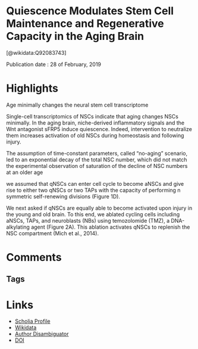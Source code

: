 
Quiescence Modulates Stem Cell Maintenance and Regenerative Capacity in the Aging Brain
=======================================================================================
  
  [@wikidata:Q92083743]  
  
Publication date : 28 of February, 2019  

# Highlights



Age minimally changes the neural stem cell transcriptome

 Single-cell transcriptomics of NSCs indicate that aging changes NSCs minimally. In the aging brain, niche-derived inflammatory signals and the Wnt antagonist sFRP5 induce quiescence. Indeed, intervention to neutralize them increases activation of old NSCs during homeostasis and following injury.

The assumption of time-constant parameters, called “no-aging” scenario, led to an exponential decay of the total NSC number, which did not match the experimental observation of saturation of the decline of NSC numbers at an older age 

we assumed that qNSCs can enter cell cycle to become aNSCs and give rise to either two qNSCs or two TAPs with the capacity of performing n symmetric self-renewing divisions (Figure 1D).

We next asked if qNSCs are equally able to become activated upon injury in the young and old brain. To this end, we ablated cycling cells including aNSCs, TAPs, and neuroblasts (NBs) using temozolomide (TMZ), a DNA-alkylating agent (Figure 2A). This ablation activates qNSCs to replenish the NSC compartment (Mich et al., 2014).


# Comments

## Tags

# Links
  
 * [Scholia Profile](https://scholia.toolforge.org/work/Q92083743)  
 * [Wikidata](https://www.wikidata.org/wiki/Q92083743)  
 * [Author Disambiguator](https://author-disambiguator.toolforge.org/work_item_oauth.php?id=Q92083743&batch_id=&match=1&author_list_id=&doit=Get+author+links+for+work)  
 * [DOI](https://doi.org/10.1016/J.CELL.2019.01.040)  
